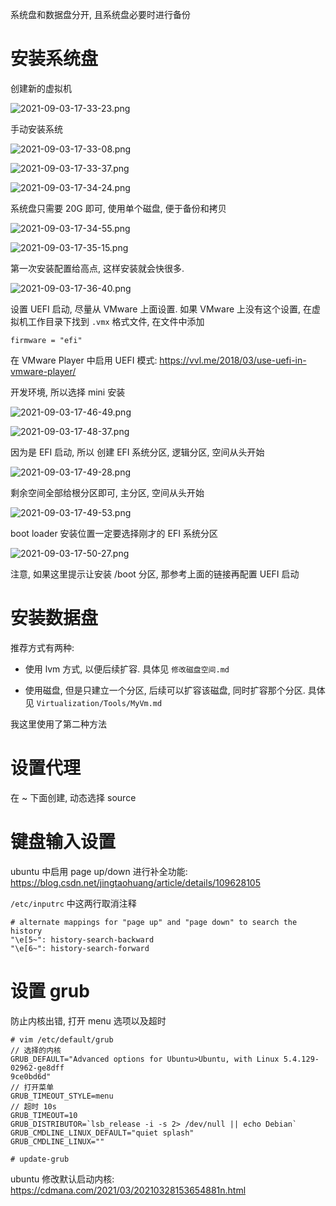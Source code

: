
系统盘和数据盘分开, 且系统盘必要时进行备份

# 安装系统盘

创建新的虚拟机

![2021-09-03-17-33-23.png](./images/2021-09-03-17-33-23.png)

手动安装系统

![2021-09-03-17-33-08.png](./images/2021-09-03-17-33-08.png)

![2021-09-03-17-33-37.png](./images/2021-09-03-17-33-37.png)

![2021-09-03-17-34-24.png](./images/2021-09-03-17-34-24.png)

系统盘只需要 20G 即可, 使用单个磁盘, 便于备份和拷贝

![2021-09-03-17-34-55.png](./images/2021-09-03-17-34-55.png)

![2021-09-03-17-35-15.png](./images/2021-09-03-17-35-15.png)

第一次安装配置给高点, 这样安装就会快很多.

![2021-09-03-17-36-40.png](./images/2021-09-03-17-36-40.png)

设置 UEFI 启动, 尽量从 VMware 上面设置. 如果 VMware 上没有这个设置, 在虚拟机工作目录下找到 `.vmx` 格式文件, 在文件中添加

```
firmware = "efi"
```

在 VMware Player 中启用 UEFI 模式: https://vvl.me/2018/03/use-uefi-in-vmware-player/

开发环境, 所以选择 mini 安装

![2021-09-03-17-46-49.png](./images/2021-09-03-17-46-49.png)

![2021-09-03-17-48-37.png](./images/2021-09-03-17-48-37.png)

因为是 EFI 启动, 所以 创建 EFI 系统分区, 逻辑分区, 空间从头开始

![2021-09-03-17-49-28.png](./images/2021-09-03-17-49-28.png)

剩余空间全部给根分区即可, 主分区, 空间从头开始

![2021-09-03-17-49-53.png](./images/2021-09-03-17-49-53.png)

boot loader 安装位置一定要选择刚才的 EFI 系统分区

![2021-09-03-17-50-27.png](./images/2021-09-03-17-50-27.png)

注意, 如果这里提示让安装 /boot 分区, 那参考上面的链接再配置 UEFI 启动

# 安装数据盘

推荐方式有两种:

* 使用 lvm 方式, 以便后续扩容. 具体见 `修改磁盘空间.md`

* 使用磁盘, 但是只建立一个分区, 后续可以扩容该磁盘, 同时扩容那个分区. 具体见 `Virtualization/Tools/MyVm.md`

我这里使用了第二种方法

# 设置代理

在 ~ 下面创建, 动态选择 source

# 键盘输入设置

ubuntu 中启用 page up/down 进行补全功能: https://blog.csdn.net/jingtaohuang/article/details/109628105

`/etc/inputrc` 中这两行取消注释

```
# alternate mappings for "page up" and "page down" to search the history
"\e[5~": history-search-backward
"\e[6~": history-search-forward
```

# 设置 grub

防止内核出错, 打开 menu 选项以及超时

```
# vim /etc/default/grub
// 选择的内核
GRUB_DEFAULT="Advanced options for Ubuntu>Ubuntu, with Linux 5.4.129-02962-ge8dff
9ce0bd6d"
// 打开菜单
GRUB_TIMEOUT_STYLE=menu
// 超时 10s
GRUB_TIMEOUT=10
GRUB_DISTRIBUTOR=`lsb_release -i -s 2> /dev/null || echo Debian`
GRUB_CMDLINE_LINUX_DEFAULT="quiet splash"
GRUB_CMDLINE_LINUX=""

# update-grub
```

ubuntu 修改默认启动内核: https://cdmana.com/2021/03/20210328153654881n.html